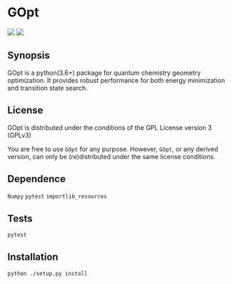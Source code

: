 # GOpt
<a href='https://travis-ci.com/tczorro/SpSaddle'><img src='https://travis-ci.com/tczorro/SpSaddle.svg?token=wtCKs521Yw1urAV4F5DM&branch=master'></a>
<a href='https://docs.python.org/3.6/'><img src='https://img.shields.io/badge/python-3.6-blue.svg'></a>
## Synopsis

GOpt is a python(3.6+) package for quantum chemistry geometry optimization. It
provides robust performance for both energy minimization and transition state
search.

## License

GOpt is distributed under the conditions of the GPL License version 3 (GPLv3)

You are free to use `GOpt` for any purpose. However, `GOpt`, or any derived
version, can only be (re)distributed under the same license conditions.

## Dependence
`Numpy`
`pytest`
`importlib_resources`

## Tests
```bash
pytest

```
## Installation

```bash
python ./setup.py install
```
